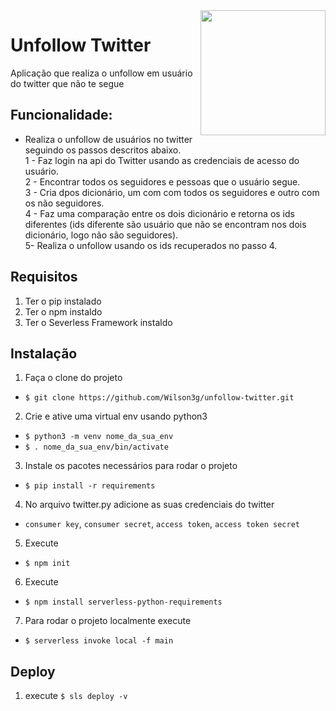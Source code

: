 <img src="https://help.twitter.com/content/dam/help-twitter/brand/logo.png" align="right" width="200"/>

# Unfollow Twitter
Aplicação que realiza o unfollow em usuário do twitter que não te segue

## Funcionalidade:
- Realiza o unfollow de usuários no twitter seguindo os passos descritos abaixo. <br>
1 - Faz login na api do Twitter usando as credenciais de acesso do usuário.<br>
2 - Encontrar todos os seguidores e pessoas que o usuário segue.<br>
3 - Cria dpos dicionário, um com com todos os seguidores e outro com os não seguidores.<br>
4 - Faz uma comparação entre os dois dicionário e retorna os ids diferentes (ids diferente são usuário que não se encontram nos dois dicionário, logo não são seguidores).<br>
5- Realiza o unfollow usando os ids recuperados no passo 4.<br>

## Requisitos

1) Ter o pip instalado <br>
2) Ter o npm instaldo <br>
3) Ter o Severless Framework instaldo <br>

## Instalação

1) Faça o clone do projeto<br>
- ```$ git clone https://github.com/Wilson3g/unfollow-twitter.git```<br>

2) Crie e ative uma virtual env usando python3<br>
- ```$ python3 -m venv nome_da_sua_env```<br>
- ```$ . nome_da_sua_env/bin/activate```<br>

3) Instale os pacotes necessários para rodar o projeto<br>
- ```$ pip install -r requirements```<br>

4) No arquivo twitter.py adicione as suas credenciais do twitter
- ```consumer key```, ```consumer secret```, ```access token```, ```access token secret``` <br>

5) Execute<br>
- ```$ npm init```<br>

6) Execute
- ```$ npm install serverless-python-requirements```<br>

7) Para rodar o projeto localmente execute<br>
- ```$ serverless invoke local -f main```<br>

## Deploy

1) execute ```$ sls deploy -v```
